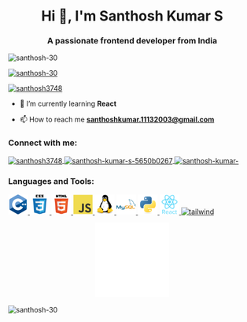 <h1 align="center">Hi 👋, I'm Santhosh Kumar S</h1>
<h3 align="center">A passionate frontend developer from India</h3>

<p align="left"> 
  <img src="https://komarev.com/ghpvc/?username=santhosh-30&label=Profile%20views&color=0e75b6&style=flat" alt="santhosh-30" /> 
</p>

<p align="left"> 
  <a href="https://github.com/ryo-ma/github-profile-trophy">
    <img src="https://github-profile-trophy.vercel.app/?username=santhosh-30" alt="santhosh-30" />
  </a> 
</p>

<p align="left"> 
  <a href="https://twitter.com/santhosh3748" target="blank">
    <img src="https://img.shields.io/twitter/follow/santhosh3748?logo=twitter&style=for-the-badge" alt="santhosh3748" />
  </a> 
</p>

- 🌱 I’m currently learning **React**

- 📫 How to reach me **santhoshkumar.11132003@gmail.com**

<h3 align="left">Connect with me:</h3>
<p align="left">
  <a href="https://twitter.com/santhosh3748" target="blank">
    <img align="center" src="https://raw.githubusercontent.com/rahuldkjain/github-profile-readme-generator/master/src/images/icons/Social/twitter.svg" alt="santhosh3748" height="30" width="40" />
  </a>
  <a href="https://linkedin.com/in/santhosh-kumar-s-5650b0267" target="blank">
    <img align="center" src="https://raw.githubusercontent.com/rahuldkjain/github-profile-readme-generator/master/src/images/icons/Social/linked-in-alt.svg" alt="santhosh-kumar-s-5650b0267" height="30" width="40" />
  </a>
  <a href="https://www.leetcode.com/santhosh-kumar-" target="blank">
    <img align="center" src="https://raw.githubusercontent.com/rahuldkjain/github-profile-readme-generator/master/src/images/icons/Social/leet-code.svg" alt="santhosh-kumar-" height="30" width="40" />
  </a>
</p>

<h3 align="left">Languages and Tools:</h3>
<p align="left"> 
  <a href="https://www.w3schools.com/cpp/" target="_blank" rel="noreferrer"> 
    <img src="https://raw.githubusercontent.com/devicons/devicon/master/icons/cplusplus/cplusplus-original.svg" alt="cplusplus" width="40" height="40"/> 
  </a> 
  <a href="https://www.w3schools.com/css/" target="_blank" rel="noreferrer"> 
    <img src="https://raw.githubusercontent.com/devicons/devicon/master/icons/css3/css3-original-wordmark.svg" alt="css3" width="40" height="40"/> 
  </a> 
  <a href="https://www.w3.org/html/" target="_blank" rel="noreferrer"> 
    <img src="https://raw.githubusercontent.com/devicons/devicon/master/icons/html5/html5-original-wordmark.svg" alt="html5" width="40" height="40"/> 
  </a> 
  <a href="https://developer.mozilla.org/en-US/docs/Web/JavaScript" target="_blank" rel="noreferrer"> 
    <img src="https://raw.githubusercontent.com/devicons/devicon/master/icons/javascript/javascript-original.svg" alt="javascript" width="40" height="40"/> 
  </a> 
  <a href="https://www.linux.org/" target="_blank" rel="noreferrer"> 
    <img src="https://raw.githubusercontent.com/devicons/devicon/master/icons/linux/linux-original.svg" alt="linux" width="40" height="40"/> 
  </a> 
  <a href="https://www.mysql.com/" target="_blank" rel="noreferrer"> 
    <img src="https://raw.githubusercontent.com/devicons/devicon/master/icons/mysql/mysql-original-wordmark.svg" alt="mysql" width="40" height="40"/> 
  </a> 
  <a href="https://www.python.org" target="_blank" rel="noreferrer"> 
    <img src="https://raw.githubusercontent.com/devicons/devicon/master/icons/python/python-original.svg" alt="python" width="40" height="40"/> 
  </a> 
  <a href="https://reactjs.org/" target="_blank" rel="noreferrer"> 
    <img src="https://raw.githubusercontent.com/devicons/devicon/master/icons/react/react-original-wordmark.svg" alt="react" width="40" height="40"/> 
  </a> 
  <a href="https://tailwindcss.com/" target="_blank" rel="noreferrer"> 
    <img src="https://www.vectorlogo.zone/logos/tailwindcss/tailwindcss-icon.svg" alt="tailwind" width="40" height="40"/> 
  </a> 
</p>

<p align="center">
  <img src="https://github.com/Santhosh-30/Santhosh-30/blob/main/61daddaa-b94d-497f-a682-58ac90cbffa4.gif" alt="Lottie Animation" />
</p>


<p><img align="center" src="https://github-readme-stats.vercel.app/api/top-langs?username=santhosh-30&show_icons=true&locale=en&layout=compact" alt="santhosh-30" /></p>

